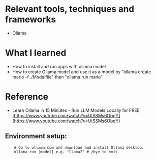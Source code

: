 # Relevant tools, techniques and frameworks
- Ollama

# What I learned
- How to install and run apps with ollama model
- How to create Ollama model and use it as a model by "ollama create mario -f ./Modelfile" then "ollama run mario"
  
# Reference
- Learn Ollama in 15 Minutes - Run LLM Models Locally for FREE [https://www.youtube.com/watch?v=UtSSMs6ObqY](https://www.youtube.com/watch?v=UtSSMs6ObqY)


## Environment setup:
		# Go to ollama.com and download and install Ollama desktop.
		ollama run [model] e.g. "llama2" # /bye to exit
